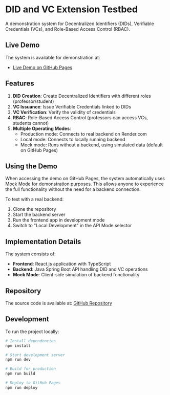 # DID and VC Extension Testbed

A demonstration system for Decentralized Identifiers (DIDs), Verifiable Credentials (VCs), and Role-Based Access Control (RBAC).

## Live Demo

The system is available for demonstration at:
- [Live Demo on GitHub Pages](https://souvenir060.github.io/did-vc-extension/)

## Features

1. **DID Creation**: Create Decentralized Identifiers with different roles (professor/student)
2. **VC Issuance**: Issue Verifiable Credentials linked to DIDs
3. **VC Verification**: Verify the validity of credentials
4. **RBAC**: Role-Based Access Control (professors can access VCs, students cannot)
5. **Multiple Operating Modes**:
   - Production mode: Connects to real backend on Render.com
   - Local mode: Connects to locally running backend
   - Mock mode: Runs without a backend, using simulated data (default on GitHub Pages)

## Using the Demo

When accessing the demo on GitHub Pages, the system automatically uses Mock Mode for demonstration purposes. This allows anyone to experience the full functionality without the need for a backend connection.

To test with a real backend:
1. Clone the repository
2. Start the backend server
3. Run the frontend app in development mode
4. Switch to "Local Development" in the API Mode selector

## Implementation Details

The system consists of:

- **Frontend**: React.js application with TypeScript
- **Backend**: Java Spring Boot API handling DID and VC operations
- **Mock Mode**: Client-side simulation of backend functionality

## Repository

The source code is available at:
[GitHub Repository](https://github.com/Souvenir060/did-vc-extension)

## Development

To run the project locally:

```bash
# Install dependencies
npm install

# Start development server
npm run dev

# Build for production
npm run build

# Deploy to GitHub Pages
npm run deploy
``` 